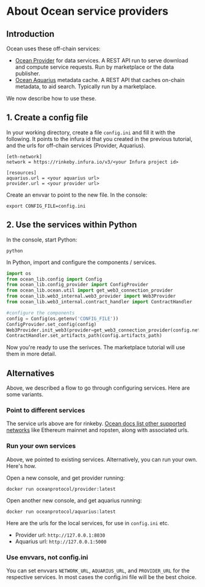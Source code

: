 # About Ocean service providers

## Introduction

Ocean uses these off-chain services:
* [Ocean Provider](https://github.com/oceanprotocol/provider) for data services. A REST API run to serve download and compute service requests. Run by marketplace or the data publisher.
* [Ocean Aquarius](https://github.com/oceanprotocol/aquarius) metadata cache. A REST API that caches on-chain metadata, to aid search. Typically run by a marketplace.

We now describe how to use these.

## 1. Create a config file

In your working directory, create a file `config.ini` and fill it with the following. It points to the infura id that you created in the previous tutorial, and the urls for off-chain services (Provider, Aquarius).
```
[eth-network]
network = https://rinkeby.infura.io/v3/<your Infura project id>

[resources]
aquarius.url = <your aquarius url>
provider.url = <your provider url>
```

Create an envvar to point to the new file. In the console:
```console
export CONFIG_FILE=config.ini
```

## 2. Use the services within Python

In the console, start Python:
```console
python
```

In Python, import and configure the components / services. 
```python
import os
from ocean_lib.config import Config
from ocean_lib.config_provider import ConfigProvider
from ocean_lib.ocean.util import get_web3_connection_provider
from ocean_lib.web3_internal.web3_provider import Web3Provider
from ocean_lib.web3_internal.contract_handler import ContractHandler

#configure the components
config = Config(os.getenv('CONFIG_FILE'))
ConfigProvider.set_config(config)
Web3Provider.init_web3(provider=get_web3_connection_provider(config.network_url))
ContractHandler.set_artifacts_path(config.artifacts_path)
```

Now you're ready to use the serivces. The marketplace tutorial will use them in more detail.

## Alternatives

Above, we described a flow to go through configuring services. Here are some variants.

### Point to different services

The service urls above are for rinkeby. [Ocean docs list other supported networks](https://docs.oceanprotocol.com/concepts/networks-overview/) like Ethereum mainnet and ropsten, along with associated urls.

### Run your own services

Above, we pointed to existing services. Alternatively, you can run your own. Here's how.

Open a new console, and get provider running:
```console
docker run oceanprotocol/provider:latest
```

Open another new console, and get aquarius running:
```console
docker run oceanprotocol/aquarius:latest
```

Here are the urls for the local services, for use in `config.ini` etc.
* Provider url: `http://127.0.0.1:8030`
* Aquarius url: `http://127.0.0.1:5000`

### Use envvars, not config.ini

You can set envvars `NETWORK_URL`, `AQUARIUS_URL`, and `PROVIDER_URL` for the respective services. In most cases the config.ini file will be the best choice.